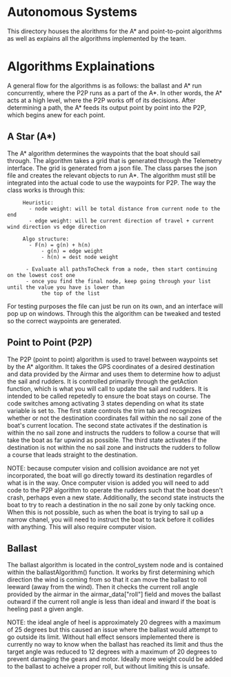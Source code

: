 
# Autonomous Systems
This directory houses the alorithms for the A* and point-to-point algorithms as well as explains all the algorithms implemented by the team.

# Algorithms Explainations

A general flow for the algorithms is as follows: the ballast and A* run concurrently, where the P2P runs as a part of the A*. In other words, the A* acts at a high level, where the P2P works off of its decisions. After determining a path, the A* feeds its output point by point into the P2P, which begins anew for each point.

## A Star (A*)
The A* algorithm determines the waypoints that the boat should sail through. The algorithm takes a grid that is generated through the Telemetry interface. The grid is generated from a json file. The class parses the json file and creates the relevant objects to run A*. The algorithm must still be integrated into the actual code to use the waypoints for P2P. The way the class works is through this:

         Heuristic:
           - node weight: will be total distance from current node to the end
           - edge weight: will be current direction of travel + current wind direction vs edge direction
        
         Algo structure:
           - F(n) = g(n) + h(n)
               - g(n) = edge weight
               - h(n) = dest node weight
        
          - Evaluate all pathsToCheck from a node, then start continuing on the lowest cost one
          - once you find the final node, keep going through your list until the value you have is lower than
               the top of the list

For testing purposes the file can just be run on its own, and an interface will pop up on windows. Through this the algorithm can be tweaked and tested so the correct waypoints are generated.

## Point to Point (P2P)
The P2P (point to point) algorithm is used to travel between waypoints set by the A* algorithm. It takes the GPS coordinates of a desired destination and data provided by the Airmar and uses them to determine how to adjust the sail and rudders. It is controlled primarily through the getAction function, which is what you will call to update the sail and rudders. It is intended to be called repetedly to ensure the boat stays on course. The code switches among activating 3 states depending on what its state variable is set to. The first state controls the trim tab and recognizes whether or not the destination coordinates fall within the no sail zone of the boat's current location. The second state activates if the destination is within the no sail zone and instructs the rudders to follow a course that will take the boat as far upwind as possible. The third state activates if the destination is not within the no sail zone and instructs the rudders to follow a course that leads straight to the destination.

NOTE: because computer vision and collision avoidance are not yet incorporated, the boat will go directly toward its destination regardles of what is in the way. Once computer vision is added you will need to add code to the P2P algorithm to operate the rudders such that the boat doesn't crash, perhaps even a new state. Additionally, the second state instructs the boat to try to reach a destination in the no sail zone by only tacking once. When this is not possible, such as when the boat is trying to sail up a narrow chanel, you will need to instruct the boat to tack before it collides with anything. This will also require computer vision.

## Ballast
The ballast algorithm is located in the control_system node and is contained within the ballastAlgorithm() function. It works by first determining which direction the wind is coming from so that it can move the ballast to roll leeward (away from the wind). Then it checks the current roll angle provided by the airmar in the airmar_data["roll"] field and moves the ballast outward if the current roll angle is less than ideal and inward if the boat is heeling past a given angle. 

NOTE: the ideal angle of heel is approximately 20 degrees with a maximum of 25 degrees but this caused an issue where the ballast would attempt to go outside its limit. Without hall effect sensors implemented there is currently no way to know when the ballast has reached its limit and thus the target angle was reduced to 12 degrees with a maximum of 20 degrees to prevent damaging the gears and motor. Ideally more weight could be added to the ballast to acheive a proper roll, but without limiting this is unsafe.
